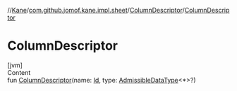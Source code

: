 //[Kane](../../index.md)/[com.github.jomof.kane.impl.sheet](../index.md)/[ColumnDescriptor](index.md)/[ColumnDescriptor](-column-descriptor.md)



# ColumnDescriptor  
[jvm]  
Content  
fun [ColumnDescriptor](-column-descriptor.md)(name: [Id](../../com.github.jomof.kane.impl/index.md#%5Bcom.github.jomof.kane.impl%2FId%2F%2F%2FPointingToDeclaration%2F%5D%2FClasslikes%2F-992084046), type: [AdmissibleDataType](../-admissible-data-type/index.md)<*>?)  



